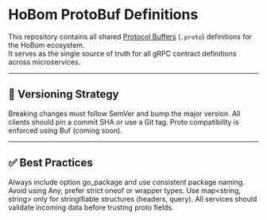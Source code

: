 # HoBom ProtoBuf Definitions

This repository contains all shared [Protocol Buffers](https://developers.google.com/protocol-buffers) (`.proto`) definitions for the HoBom ecosystem.  
It serves as the single source of truth for all gRPC contract definitions across microservices.

---

## 🔄 Versioning Strategy
Breaking changes must follow SemVer and bump the major version. All clients should pin a commit SHA or use a Git tag. Proto compatibility is enforced using Buf (coming soon).

---

## ✅ Best Practices
Always include option go_package and use consistent package naming.  Avoid using Any, prefer strict oneof or wrapper types. Use map<string, string> only for stringifiable structures (headers, query). All services should validate incoming data before trusting proto fields.